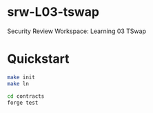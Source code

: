# srw-L03-tswap
Security Review Workspace: Learning 03 TSwap

# Quickstart

```sh
make init
make ln

cd contracts
forge test
```
